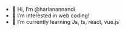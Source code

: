 - 👋 Hi, I’m @harlanannandi
- 👀 I’m interested in web coding!
- 🌱 I’m currently learning Js, ts, react, vue.js


